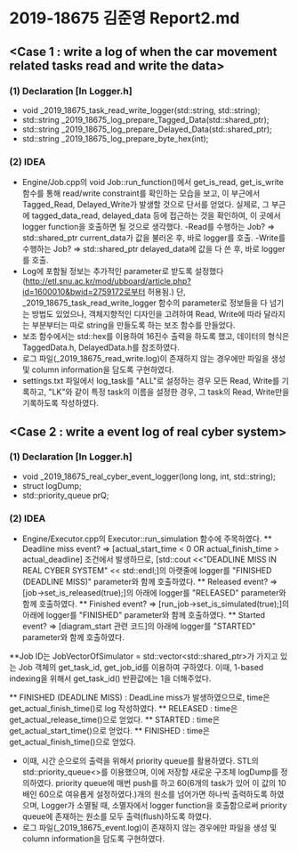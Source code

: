 # 2019-18675 김준영 Report2.md

## <Case 1 : write a log of when the car movement related tasks read and write the data>
### (1) Declaration [In Logger.h]
 *  void _2019_18675_task_read_write_logger(std::string, std::string);
 *  std::string _2019_18675_log_prepare_Tagged_Data(std::shared_ptr<TaggedData>);
 *  std::string _2019_18675_log_prepare_Delayed_Data(std::shared_ptr<DelayedData>);
 *  std::string _2019_18675_log_prepare_byte_hex(int);

### (2) IDEA
 * Engine/Job.cpp의 void Job::run_function()에서 get_is_read, get_is_write 함수를 통해 read/write constraint를 확인하는 모습을 보고, 이 부근에서 Tagged_Read, Delayed_Write가 발생할 것으로 단서를 얻었다. 실제로, 그 부근에 tagged_data_read, delayed_data 등에 접근하는 것을 확인하여, 이 곳에서 logger function을 호출하면 될 것으로 생각했다.
  -Read를 수행하는 Job? => std::shared_ptr<TaggedData> current_data가 값을 불러온 후, 바로 logger를 호출.
  -Write를 수행하는 Job? => std::shared_ptr<DelayedData> delayed_data에 값을 다 쓴 후, 바로 logger를 호출.
 * Log에 포함될 정보는 추가적인 parameter로 받도록 설정했다(http://etl.snu.ac.kr/mod/ubboard/article.php?id=1600010&bwid=2759172로부터 허용됨.) 단, _2019_18675_task_read_write_logger 함수의 parameter로 정보들을 다 넘기는 방법도 있었으나, 객체지향적인 디자인을 고려하여 Read, Write에 따라 달라지는 부분부터는 따로 string을 만들도록 하는 보조 함수를 만들었다.
 * 보조 함수에서는 std::hex를 이용하여 16진수 출력을 하도록 했고, 데이터의 형식은 TaggedData.h, DelayedData.h를 참조하였다.
 * 로그 파일(_2019_18675_read_write.log)이 존재하지 않는 경우에만 파일을 생성 및 column information을 담도록 구현하였다.
 * settings.txt 파일에서 log_task를 "ALL"로 설정하는 경우 모든 Read, Write를 기록하고, "LK"와 같이 특정 task의 이름을 설정한 경우, 그 task의 Read, Write만을 기록하도록 작성하였다.

## <Case 2 : write a event log of real cyber system>
### (1) Declaration [In Logger.h]
 *  void _2019_18675_real_cyber_event_logger(long long, int, std::string);
 *  struct logDump;
 *  std::priority_queue<logDump> prQ;
### (2) IDEA
 * Engine/Executor.cpp의 Executor::run_simulation 함수에 주목하였다.
  ** Deadline miss event? => [actual_start_time < 0 OR actual_finish_time > actual_deadline] 조건에서 발생하므로, [std::cout <<"DEADLINE MISS IN REAL CYBER SYSTEM" << std::endl;]의 아랫줄에 logger를 "FINISHED (DEADLINE MISS)" parameter와 함께 호출하였다.
  ** Released event? => [job->set_is_released(true);]의 아래에 logger를 "RELEASED" parameter와 함께 호출하였다.
  ** Finished event? => [run_job->set_is_simulated(true);]의 아래에 logger를 "FINISHED" parameter와 함께 호출하였다.
  ** Started event? => [diagram_start 관련 코드]의 아래에 logger를 "STARTED" parameter와 함께 호출하였다.

  **Job ID는 JobVectorOfSimulator = std::vector<std::shared_ptr<Job>>가 가지고 있는 Job 객체의 get_task_id, get_job_id를 이용하여 구하였다. 이때, 1-based indexing을 위해서 get_task_id() 반환값에는 1을 더해주었다.

  ** FINISHED (DEADLINE MISS) : DeadLine miss가 발생하였으므로, time은 get_actual_finish_time()로 log 작성하였다.
  ** RELEASED : time은 get_actual_release_time()으로 얻었다.
  ** STARTED : time은 get_actual_start_time()으로 얻었다.
  ** FINISHED : time은 get_actual_finish_time()으로 얻었다.

* 이때, 시간 순으로의 출력을 위해서 priority queue를 활용하였다. STL의 std::priority_queue<>를 이용했으며, 이에 저장할 새로운 구조체 logDump를 정의하였다. priority queue에 매번 push를 하고 60(6개의 task가 있어 이 값의 10배인 60으로 여유롭게 설정하였다.)개의 원소를 넘어가면 하나씩 출력하도록 하였으며, Logger가 소멸될 때, 소멸자에서 logger function을 호출함으로써 priority queue에 존재하는 원소를 모두 출력(flush)하도록 하였다.
* 로그 파일(_2019_18675_event.log)이 존재하지 않는 경우에만 파일을 생성 및 column information을 담도록 구현하였다.